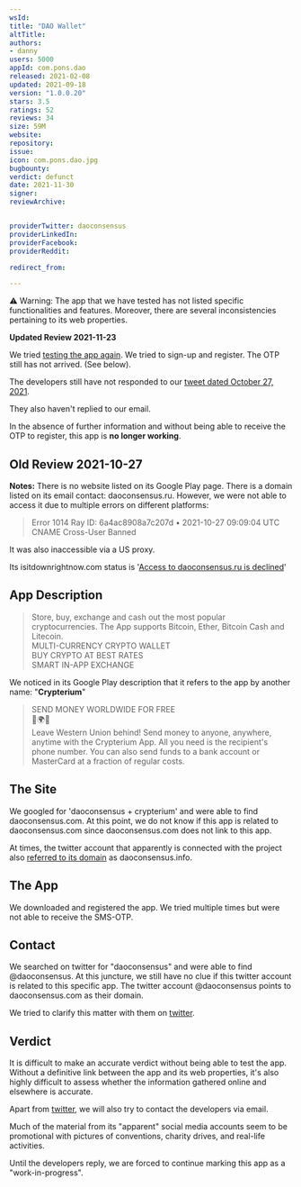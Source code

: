 ```yaml
---
wsId: 
title: "DAO Wallet"
altTitle: 
authors:
- danny
users: 5000
appId: com.pons.dao
released: 2021-02-08
updated: 2021-09-18
version: "1.0.0.20"
stars: 3.5
ratings: 52
reviews: 34
size: 59M
website: 
repository: 
issue: 
icon: com.pons.dao.jpg
bugbounty: 
verdict: defunct
date: 2021-11-30
signer: 
reviewArchive:


providerTwitter: daoconsensus
providerLinkedIn: 
providerFacebook: 
providerReddit: 

redirect_from:

---
```



<div class="alertBox"><div>

⚠️ Warning: The app that we have tested has not listed specific functionalities and features. Moreover, there are several inconsistencies pertaining to its web properties.
</div></div>  

**Updated Review 2021-11-23**

We tried [testing the app again](https://twitter.com/BitcoinWalletz/status/1463047073985560577). We tried to sign-up and register. The OTP still has not arrived. (See below). 

The developers still have not responded to our [tweet dated October 27, 2021](https://twitter.com/BitcoinWalletz/status/1453291043055710208).

They also haven't replied to our email. 

In the absence of further information and without being able to receive the OTP to register, this app is **no longer working**.

## Old Review 2021-10-27

**Notes:** There is no website listed on its Google Play page. There is a domain listed on its email contact: daoconsensus.ru. However, we were not able to access it due to multiple errors on different platforms:

> Error 1014 Ray ID: 6a4ac8908a7c207d • 2021-10-27 09:09:04 UTC
> CNAME Cross-User Banned

It was also inaccessible via a US proxy.

Its isitdownrightnow.com status is '[Access to daoconsensus.ru is declined](https://www.isitdownrightnow.com/daoconsensus.ru.html)'

## App Description

> Store, buy, exchange and cash out the most popular cryptocurrencies. The App supports Bitcoin, Ether, Bitcoin Cash and Litecoin.<br>
  MULTI-CURRENCY CRYPTO WALLET<br>
  BUY CRYPTO AT BEST RATES<br>
  SMART IN-APP EXCHANGE

We noticed in its Google Play description that it refers to the app by another name: "**Crypterium**"

> SEND MONEY WORLDWIDE FOR FREE<br>
> 🛫🌍💫<br>
> Leave Western Union behind! Send money to anyone, anywhere, anytime with the Crypterium App. All you need is the recipient's phone number. You can also send funds to a bank account or MasterCard at a fraction of regular costs.

## The Site

We googled for 'daoconsensus + crypterium' and were able to find daoconsensus.com. At this point, we do not know if this app is related to daoconsensus.com since daoconsensus.com does not link to this app.

At times, the twitter account that apparently is connected with the project also [referred to its domain](https://twitter.com/daoconsensus/status/1400427189368131589) as daoconsensus.info.

## The App

We downloaded and registered the app. We tried multiple times but were not able to receive the SMS-OTP.

## Contact

We searched on twitter for "daoconsensus" and were able to find @daoconsensus. At this juncture, we still have no clue if this twitter account is related to this specific app. The twitter account @daoconsensus points to daoconsensus.com as their domain. 

We tried to clarify this matter with them on [twitter](https://twitter.com/BitcoinWalletz/status/1453291043055710208).

## Verdict

It is difficult to make an accurate verdict without being able to test the app. Without a definitive link between the app and its web properties, it's also highly difficult to assess whether the information gathered online and elsewhere is accurate. 

Apart from [twitter](https://twitter.com/BitcoinWalletz/status/1453295004835844107), we will also try to contact the developers via email.

Much of the material from its "apparent" social media accounts seem to be promotional with pictures of conventions, charity drives, and real-life activities. 

Until the developers reply, we are forced to continue marking this app as a "work-in-progress". 

